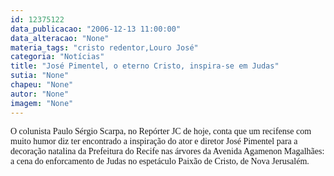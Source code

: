```yaml
---
id: 12375122
data_publicacao: "2006-12-13 11:00:00"
data_alteracao: "None"
materia_tags: "cristo redentor,Louro José"
categoria: "Notícias"
title: "José Pimentel, o eterno Cristo, inspira-se em Judas"
sutia: "None"
chapeu: "None"
autor: "None"
imagem: "None"
---
```

<p><P><FONT face=Verdana>O colunista Paulo Sérgio Scarpa, no Repórter JC de hoje, conta que um recifense com muito humor diz ter encontrado a inspiração do ator e diretor José Pimentel para a decoração natalina da Prefeitura do Recife nas árvores da Avenida Agamenon Magalhães: a cena do enforcamento de Judas no espetáculo Paixão de Cristo, de Nova Jerusalém.</FONT></P> </p>
